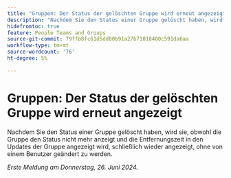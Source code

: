 ```yaml
---
title: "Gruppen: Der Status der gelöschten Gruppe wird erneut angezeigt"
description: "Nachdem Sie den Status einer Gruppe gelöscht haben, wird sie, obwohl die Gruppe den Status nicht mehr anzeigt und die Entfernungszeit in den Aktualisierungen der Gruppe angezeigt wird, schließlich wieder angezeigt, ohne von einem Benutzer geändert zu werden."
hidefromtoc: true
feature: People Teams and Groups
source-git-commit: 79ffb8fc61d5dd80b91a27b71018400c591da6aa
workflow-type: tm+mt
source-wordcount: '76'
ht-degree: 5%

---
```


# Gruppen: Der Status der gelöschten Gruppe wird erneut angezeigt

Nachdem Sie den Status einer Gruppe gelöscht haben, wird sie, obwohl die Gruppe den Status nicht mehr anzeigt und die Entfernungszeit in den Updates der Gruppe angezeigt wird, schließlich wieder angezeigt, ohne von einem Benutzer geändert zu werden.

_Erste Meldung am Donnerstag, 26. Juni 2024._
